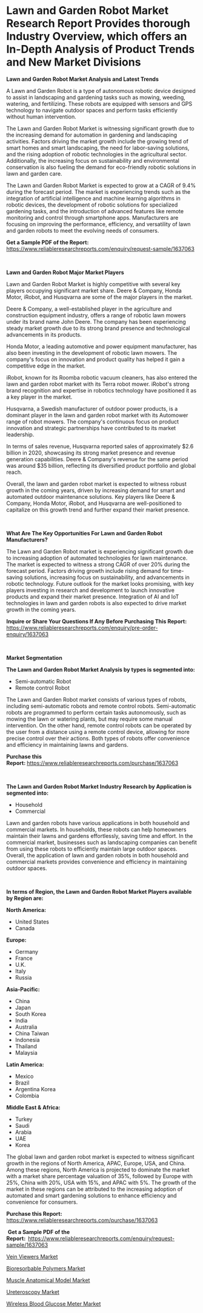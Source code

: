 <p><h1>Lawn and Garden Robot Market Research Report Provides thorough Industry Overview, which offers an In-Depth Analysis of Product Trends and New Market Divisions</h1></p><p><strong>Lawn and Garden Robot Market Analysis and Latest Trends</strong></p>
<p><p>A Lawn and Garden Robot is a type of autonomous robotic device designed to assist in landscaping and gardening tasks such as mowing, weeding, watering, and fertilizing. These robots are equipped with sensors and GPS technology to navigate outdoor spaces and perform tasks efficiently without human intervention.</p><p>The Lawn and Garden Robot Market is witnessing significant growth due to the increasing demand for automation in gardening and landscaping activities. Factors driving the market growth include the growing trend of smart homes and smart landscaping, the need for labor-saving solutions, and the rising adoption of robotic technologies in the agricultural sector. Additionally, the increasing focus on sustainability and environmental conservation is also fueling the demand for eco-friendly robotic solutions in lawn and garden care.</p><p>The Lawn and Garden Robot Market is expected to grow at a CAGR of 9.4% during the forecast period. The market is experiencing trends such as the integration of artificial intelligence and machine learning algorithms in robotic devices, the development of robotic solutions for specialized gardening tasks, and the introduction of advanced features like remote monitoring and control through smartphone apps. Manufacturers are focusing on improving the performance, efficiency, and versatility of lawn and garden robots to meet the evolving needs of consumers.</p></p>
<p><strong>Get a Sample PDF of the Report:&nbsp;</strong> <a href="https://www.reliableresearchreports.com/enquiry/request-sample/1637063">https://www.reliableresearchreports.com/enquiry/request-sample/1637063</a></p>
<p>&nbsp;</p>
<p><strong>Lawn and Garden Robot Major Market Players</strong></p>
<p><p>Lawn and Garden Robot Market is highly competitive with several key players occupying significant market share. Deere & Company, Honda Motor, iRobot, and Husqvarna are some of the major players in the market.</p><p>Deere & Company, a well-established player in the agriculture and construction equipment industry, offers a range of robotic lawn mowers under its brand name John Deere. The company has been experiencing steady market growth due to its strong brand presence and technological advancements in its products.</p><p>Honda Motor, a leading automotive and power equipment manufacturer, has also been investing in the development of robotic lawn mowers. The company's focus on innovation and product quality has helped it gain a competitive edge in the market.</p><p>iRobot, known for its Roomba robotic vacuum cleaners, has also entered the lawn and garden robot market with its Terra robot mower. iRobot's strong brand recognition and expertise in robotics technology have positioned it as a key player in the market.</p><p>Husqvarna, a Swedish manufacturer of outdoor power products, is a dominant player in the lawn and garden robot market with its Automower range of robot mowers. The company's continuous focus on product innovation and strategic partnerships have contributed to its market leadership.</p><p>In terms of sales revenue, Husqvarna reported sales of approximately $2.6 billion in 2020, showcasing its strong market presence and revenue generation capabilities. Deere & Company's revenue for the same period was around $35 billion, reflecting its diversified product portfolio and global reach.</p><p>Overall, the lawn and garden robot market is expected to witness robust growth in the coming years, driven by increasing demand for smart and automated outdoor maintenance solutions. Key players like Deere & Company, Honda Motor, iRobot, and Husqvarna are well-positioned to capitalize on this growth trend and further expand their market presence.</p></p>
<p>&nbsp;</p>
<p><strong>What Are The Key Opportunities For Lawn and Garden Robot Manufacturers?</strong></p>
<p><p>The Lawn and Garden Robot market is experiencing significant growth due to increasing adoption of automated technologies for lawn maintenance. The market is expected to witness a strong CAGR of over 20% during the forecast period. Factors driving growth include rising demand for time-saving solutions, increasing focus on sustainability, and advancements in robotic technology. Future outlook for the market looks promising, with key players investing in research and development to launch innovative products and expand their market presence. Integration of AI and IoT technologies in lawn and garden robots is also expected to drive market growth in the coming years.</p></p>
<p><strong>Inquire or Share Your Questions If Any Before Purchasing This Report:</strong> <a href="https://www.reliableresearchreports.com/enquiry/pre-order-enquiry/1637063">https://www.reliableresearchreports.com/enquiry/pre-order-enquiry/1637063</a></p>
<p>&nbsp;</p>
<p><strong>Market Segmentation</strong></p>
<p><strong>The Lawn and Garden Robot Market Analysis by types is segmented into:</strong></p>
<p><ul><li>Semi-automatic Robot</li><li>Remote control Robot</li></ul></p>
<p><p>The Lawn and Garden Robot market consists of various types of robots, including semi-automatic robots and remote control robots. Semi-automatic robots are programmed to perform certain tasks autonomously, such as mowing the lawn or watering plants, but may require some manual intervention. On the other hand, remote control robots can be operated by the user from a distance using a remote control device, allowing for more precise control over their actions. Both types of robots offer convenience and efficiency in maintaining lawns and gardens.</p></p>
<p><strong>Purchase this Report:&nbsp;</strong><a href="https://www.reliableresearchreports.com/purchase/1637063">https://www.reliableresearchreports.com/purchase/1637063</a></p>
<p>&nbsp;</p>
<p><strong>The Lawn and Garden Robot Market Industry Research by Application is segmented into:</strong></p>
<p><ul><li>Household</li><li>Commercial</li></ul></p>
<p><p>Lawn and garden robots have various applications in both household and commercial markets. In households, these robots can help homeowners maintain their lawns and gardens effortlessly, saving time and effort. In the commercial market, businesses such as landscaping companies can benefit from using these robots to efficiently maintain large outdoor spaces. Overall, the application of lawn and garden robots in both household and commercial markets provides convenience and efficiency in maintaining outdoor spaces.</p></p>
<p>&nbsp;</p>
<p><strong>In terms of Region, the Lawn and Garden Robot Market Players available by Region are:</strong></p>
<p>
    <p> <strong> North America: </strong>
        <ul>
            <li>United States</li>
            <li>Canada</li>
        </ul>
        </p> 
    <p> <strong> Europe: </strong>
        <ul>
            <li>Germany</li>
            <li>France</li>
            <li>U.K.</li>
            <li>Italy</li>
            <li>Russia</li>
        </ul>
        </p> 
    <p> <strong> Asia-Pacific: </strong>
        <ul>
            <li>China</li>
            <li>Japan</li>
            <li>South Korea</li>
            <li>India</li>
            <li>Australia</li>
            <li>China Taiwan</li>
            <li>Indonesia</li>
            <li>Thailand</li>
            <li>Malaysia</li>
        </ul>
        </p> 
    <p> <strong> Latin America: </strong>
        <ul>
            <li>Mexico</li>
            <li>Brazil</li>
            <li>Argentina Korea</li>
            <li>Colombia</li>
        </ul>
        </p> 
    <p> <strong> Middle East & Africa: </strong>
        <ul>
            <li>Turkey</li>
            <li>Saudi</li>
            <li>Arabia</li>
            <li>UAE</li>
            <li>Korea</li>
        </ul>
    </p>
    </p>
<p><p>The global lawn and garden robot market is expected to witness significant growth in the regions of North America, APAC, Europe, USA, and China. Among these regions, North America is projected to dominate the market with a market share percentage valuation of 35%, followed by Europe with 25%, China with 20%, USA with 15%, and APAC with 5%. The growth of the market in these regions can be attributed to the increasing adoption of automated and smart gardening solutions to enhance efficiency and convenience for consumers.</p></p>
<p><strong>Purchase this Report: </strong><a href="https://www.reliableresearchreports.com/purchase/1637063">https://www.reliableresearchreports.com/purchase/1637063</a></p>
<p>&nbsp;<strong>Get a Sample PDF of the Report:&nbsp;&nbsp;</strong><a href="https://www.reliableresearchreports.com/enquiry/request-sample/1637063">https://www.reliableresearchreports.com/enquiry/request-sample/1637063</a></p>
<p><strong></strong></p>
<p><p><a href="https://medium.com/@emilyarnold76/vein-viewers-market-analysis-and-sze-forecasted-for-period-from-2024-to-2031-bdad24f2fc13">Vein Viewers Market</a></p><p><a href="https://medium.com/@shirleygreene26/bioresorbable-polymers-market-outlook-industry-overview-and-forecast-2024-to-2031-5f9fe7b44a07">Bioresorbable Polymers Market</a></p><p><a href="https://medium.com/@samanthamason1930/muscle-anatomical-model-market-size-market-outlook-and-market-forecast-2024-to-2031-5a98ea2f201b">Muscle Anatomical Model Market</a></p><p><a href="https://medium.com/@shirleygreene26/ureteroscopy-market-size-cagr-trends-2024-2030-3326cdc45284">Ureteroscopy Market</a></p><p><a href="https://medium.com/@samanthamason1930/wireless-blood-glucose-meter-market-research-report-its-history-and-forecast-2024-to-2031-5c3c56d83932">Wireless Blood Glucose Meter Market</a></p></p>